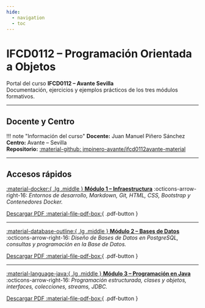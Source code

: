 ```yaml
---
hide:
  - navigation
  - toc
---
```


# IFCD0112 – Programación Orientada a Objetos

Portal del curso **IFCD0112 – Avante Sevilla**  
Documentación, ejercicios y ejemplos prácticos de los tres módulos formativos.

---

## Docente y Centro

!!! note "Información del curso"
    **Docente:** Juan Manuel Piñero Sánchez  
    **Centro:** Avante – Sevilla  
    **Repositorio:** [:material-github: jmpinero-avante/ifcd0112avante-material](https://github.com/jmpinero-avante/ifcd0112avante-material)

---

## Accesos rápidos

[:material-docker:{ .lg .middle } **Módulo 1 – Infraestructura**](./modulo1-infraestructura/)
:octicons-arrow-right-16: *Entornos de desarrollo, Markdown, Git, HTML, CSS, Bootstrap y Contenedores Docker.*

[Descargar PDF :material-file-pdf-box:](pdf/modulo1-infraestructura.pdf){ .pdf-button }

---

[:material-database-outline:{ .lg .middle } **Módulo 2 – Bases de Datos**](./modulo2-bases-de-datos/)
:octicons-arrow-right-16: *Diseño de Bases de Datos en PostgreSQL, consultas y programación en la Base de Datos.*

[Descargar PDF :material-file-pdf-box:](pdf/modulo2-bases-de-datos.pdf){ .pdf-button }

---

[:material-language-java:{ .lg .middle } **Módulo 3 – Programación en Java**](./modulo3-poo-java/)
:octicons-arrow-right-16: *Programación estructurada, clases y objetos, interfaces, colecciones, streams, JDBC.*

[Descargar PDF :material-file-pdf-box:](pdf/modulo3-poo-java.pdf){ .pdf-button }

